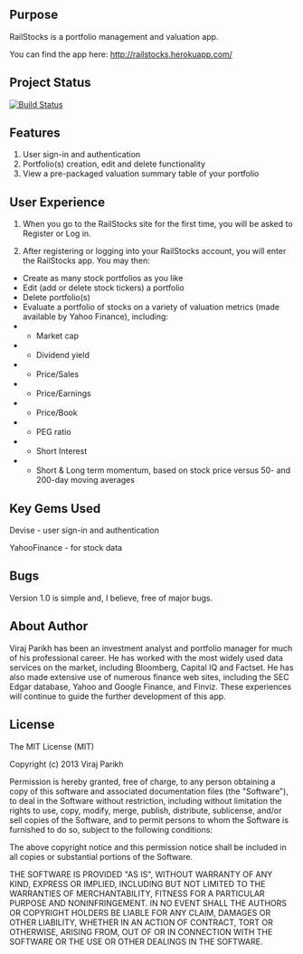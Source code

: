Purpose
-------
RailStocks is a portfolio management and valuation app.

You can find the app here: http://railstocks.herokuapp.com/ 


Project Status
--------------

[![Build Status](https://travis-ci.org/virajparikh/RailStocks.png)](https://travis-ci.org/virajparikh/RailStocks)


Features
--------
1. User sign-in and authentication
2. Portfolio(s) creation, edit and delete functionality
3. View a pre-packaged valuation summary table of your portfolio

User Experience
---------------
1. When you go to the RailStocks site for the first time, you will be asked to Register or Log in.

2. After registering or logging into your RailStocks account, you will enter the RailStocks app.  You may then:
 - Create as many stock portfolios as you like
 - Edit (add or delete stock tickers) a portfolio
 - Delete portfolio(s)
 - Evaluate a portfolio of stocks on a variety of valuation metrics (made available by Yahoo Finance), including:
 - - Market cap
 - - Dividend yield
 - - Price/Sales
 - - Price/Earnings
 - - Price/Book
 - - PEG ratio
 - - Short Interest
 - - Short & Long term momentum, based on stock price versus 50- and 200-day moving averages


Key Gems Used
--------
Devise - user sign-in and authentication

YahooFinance - for stock data

Bugs
----
Version 1.0 is simple and, I believe, free of major bugs.

About Author
------------
Viraj Parikh has been an investment analyst and portfolio manager for much of his professional career.  He has worked with the most widely used data services on the market, including Bloomberg, Capital IQ and Factset.  He has also made extensive use of numerous finance web sites, including the SEC Edgar database, Yahoo and Google Finance, and Finviz.  These experiences will continue to guide the further development of this app.

License
--------
The MIT License (MIT)

Copyright (c) 2013 Viraj Parikh

Permission is hereby granted, free of charge, to any person obtaining a copy
of this software and associated documentation files (the "Software"), to deal
in the Software without restriction, including without limitation the rights
to use, copy, modify, merge, publish, distribute, sublicense, and/or sell
copies of the Software, and to permit persons to whom the Software is
furnished to do so, subject to the following conditions:

The above copyright notice and this permission notice shall be included in
all copies or substantial portions of the Software.

THE SOFTWARE IS PROVIDED "AS IS", WITHOUT WARRANTY OF ANY KIND, EXPRESS OR
IMPLIED, INCLUDING BUT NOT LIMITED TO THE WARRANTIES OF MERCHANTABILITY,
FITNESS FOR A PARTICULAR PURPOSE AND NONINFRINGEMENT. IN NO EVENT SHALL THE
AUTHORS OR COPYRIGHT HOLDERS BE LIABLE FOR ANY CLAIM, DAMAGES OR OTHER
LIABILITY, WHETHER IN AN ACTION OF CONTRACT, TORT OR OTHERWISE, ARISING FROM,
OUT OF OR IN CONNECTION WITH THE SOFTWARE OR THE USE OR OTHER DEALINGS IN
THE SOFTWARE.